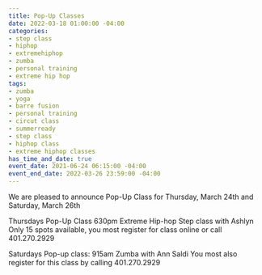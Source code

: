 ```yaml
---
title: Pop-Up Classes
date: 2022-03-18 01:00:00 -04:00
categories:
- step class
- hiphop
- extremehiphop
- zumba
- personal training
- extreme hip hop
tags:
- zumba
- yoga
- barre fusion
- personal training
- circut class
- summerready
- step class
- hiphop class
- extreme hiphop classes
has_time_and_date: true
event_date: 2021-06-24 06:15:00 -04:00
event_end_date: 2022-03-26 23:59:00 -04:00
---
```


We are pleased to announce Pop-Up Class for Thursday, March 24th and Saturday, March 26th
  
Thursdays Pop-Up Class
630pm Extreme Hip-hop Step class with Ashlyn
Only 15 spots available, you most register for class online or call 401.270.2929

Saturdays Pop-up class:
915am Zumba with Ann Saldi 
You most also register for this class by calling 401.270.2929